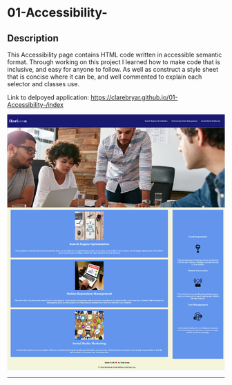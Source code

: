 # 01-Accessibility-

## Description

This Accessibility page contains HTML code written in accessible semantic format. Through working on this project I learned how to make code that is inclusive, and easy for anyone to follow.  As well as construct a style sheet that is concise where it can be, and well commented to explain each selector and classes use. 

Link to delpoyed application: https://clarebryar.github.io/01-Accessibility-/index


![Accessbility page](./Assets/accessibility-screenshot.png)

---

